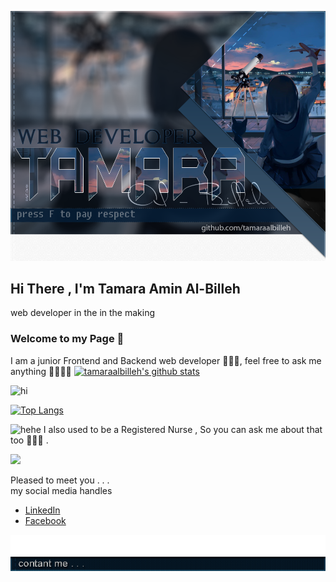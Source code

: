 
![pic](./header07.png)
##  Hi There , I'm Tamara Amin Al-Billeh
web developer in the in the making  
### Welcome to my Page 🥳
I am a junior Frontend and Backend web developer 👩🏻‍💻, feel free to ask me anything 💁🏻‍♀️🤔
[![tamaraalbilleh's github stats](https://github-readme-stats.vercel.app/api?username=tamaraalbilleh&show_icons=true&theme=default)](https://github.com/tamaraalbilleh/)

![hi](https://pa1.narvii.com/5653/884091bb411fd55ac65fae69a59d1b520fed01c7_hq.gif)

[![Top Langs](https://github-readme-stats.vercel.app/api/top-langs/?username=tamaraalbilleh&layout=compact)](https://github.com/anuraghazra/github-readme-stats)

![hehe](https://i.imgur.com/mWpUJKO.gif)
I also used to be a Registered Nurse , So you can ask me about that too 👩🏻‍⚕️ .

![](https://anime-chan.me/uploads/posts/2014-10/1413366400_smile-3.gif)

Pleased to meet you . . . <br>
my social media handles
* [LinkedIn](https://www.linkedin.com/in/tamaraalbilleh/)
* [Facebook](https://web.facebook.com/tamaraalbella2) 



![kk](./F07.png) 